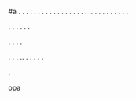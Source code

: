 #a
.
.
.
.
.
.
.
.
.
.
.
.
.
.
.
.
.
.
..
.
.
.
.
.
.
.
.
.

.
.
.
.
.
.

.
.
.
.

.
.
.
..
.
.
.
.
.




.





































































































































































































































































































opa
